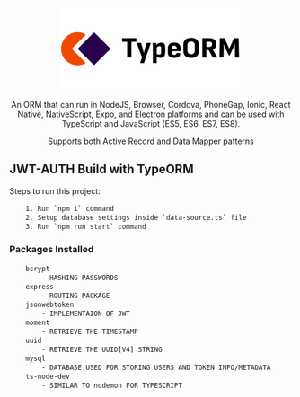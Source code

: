 <p align="center">
  <a href="https://typeorm.io/" target="blank"><img src="https://github.com/typeorm/typeorm/raw/master/resources/logo_big.png" width="320" alt="Nest Logo" /></a>
</p>

<p align="center">An ORM that can run in NodeJS, Browser, Cordova, PhoneGap, Ionic, React Native, NativeScript, Expo, and Electron platforms and can be used with TypeScript and JavaScript (ES5, ES6, ES7, ES8).</p>

<p align="center">Supports both Active Record and Data Mapper patterns</p>

## JWT-AUTH Build with TypeORM

Steps to run this project:

```
    1. Run `npm i` command
    2. Setup database settings inside `data-source.ts` file
    3. Run `npm run start` command
```

### Packages Installed

```
    bcrypt
        - HASHING PASSWORDS
    express
        - ROUTING PACKAGE
    jsonwebtoken
        - IMPLEMENTAION OF JWT
    moment
        - RETRIEVE THE TIMESTAMP
    uuid
        - RETRIEVE THE UUID[V4] STRING
    mysql
        - DATABASE USED FOR STORING USERS AND TOKEN INFO/METADATA
    ts-node-dev
        - SIMILAR TO nodemon FOR TYPESCRIPT
```